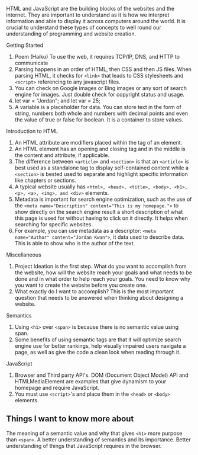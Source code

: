 HTML and JavaScript are the building blocks of the websites and the internet. They are important to understand as it is how we interpret information and able to display it across computers around the world. It is crucial to understand these types of concepts to well round our understanding of programming and website creation.

Getting Started
1. Poem (Haiku)
To use the web, it
requires TCP/IP, DNS, and HTTP 
to communicate
2. Parsing happens in an order of HTML, then CSS and then JS files. When parsing HTML, it checks for `<link>` that leads to CSS stylesheets and `<script>` referencing to any javascript files.
3. You can check on Google images or Bing images or any sort of search engine for images. Just double check for copyright status and usage.
4. let var = "Jordan"; and let var = 25;
5. A variable is a placeholder for data. You can store text in the form of string, numbers both whole and numbers with decimal points and even the value of true or false for boolean. It is a container to store values.  
  
Introduction to HTML
1. An HTML attribute are modifiers placed within the tag of an element. 
2. An HTML element has an opening and closing tag and in the middle is the content and attribute, if applicable.
3. The difference between `<article>` and `<section>` is that an `<article>` is best used as a standalone tag to display self-contained content while a `<section>` is bested used to separate and highlight specific information like chapters or sections.  
4. A typical website usually has `<html>, <head>, <title>, <body>, <h1>, <p>, <a>, <img>, and <div>` elements. 
5. Metadata is important for search engine optimization, such as the use of the `<meta name="Description" content="This is my homepage.">` to show directly on the search engine result a short description of what this page is used for without having to click on it directly. It helps when searching for specific websites. 
6. For example, you can use metadata as a descriptor: `<meta name="Author" content="Jordan Kwan">`, it data used to describe data. This is able to show who is the author of the text.

Miscellaneous
1. Project Ideation is the first step. What do you want to accomplish from the website, how will the website reach your goals and what needs to be done and in what order to help reach your goals. You need to know why you want to create the website before you create one.
2. What exactly do I want to accomplish? This is the most important question that needs to be answered when thinking about designing a website.

Semantics
1. Using `<h1>` over `<span>` is because there is no semantic value using span.
2. Some benefits of using semantic tags are that it will optimize search engine use for better rankings, help visually impaired users navigate a page, as well as give the code a clean look when reading through it.

JavaScript  
1. Browser and Third party API's. DOM (Document Object Model) API and HTMLMediaElement are examples that give dynamism to your homepage and require JavaScript.
2. You must use `<script>`'s and place them in the `<head>` or `<body>` elements.

## Things I want to know more about
  The meaning of a semantic value and why that gives `<h1>` more purpose than `<span>`. A better understanding of semantics and its importance. Better understanding of things that JavaScript requires in the browser.
